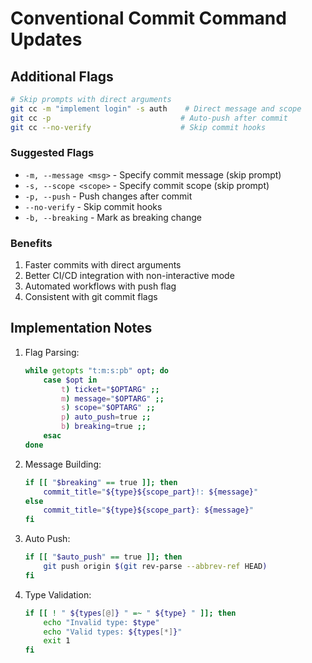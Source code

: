 # Conventional Commit Command Updates

## Additional Flags

```bash
# Skip prompts with direct arguments
git cc -m "implement login" -s auth    # Direct message and scope
git cc -p                             # Auto-push after commit
git cc --no-verify                    # Skip commit hooks
```

### Suggested Flags

- `-m, --message <msg>` - Specify commit message (skip prompt)
- `-s, --scope <scope>` - Specify commit scope (skip prompt)
- `-p, --push` - Push changes after commit
- `--no-verify` - Skip commit hooks
- `-b, --breaking` - Mark as breaking change

### Benefits

1. Faster commits with direct arguments
2. Better CI/CD integration with non-interactive mode
3. Automated workflows with push flag
4. Consistent with git commit flags

## Implementation Notes

1. Flag Parsing:
   ```bash
   while getopts "t:m:s:pb" opt; do
       case $opt in
           t) ticket="$OPTARG" ;;
           m) message="$OPTARG" ;;
           s) scope="$OPTARG" ;;
           p) auto_push=true ;;
           b) breaking=true ;;
       esac
   done
   ```

2. Message Building:
   ```bash
   if [[ "$breaking" == true ]]; then
       commit_title="${type}${scope_part}!: ${message}"
   else
       commit_title="${type}${scope_part}: ${message}"
   fi
   ```

3. Auto Push:
   ```bash
   if [[ "$auto_push" == true ]]; then
       git push origin $(git rev-parse --abbrev-ref HEAD)
   fi
   ```

4. Type Validation:
   ```bash
   if [[ ! " ${types[@]} " =~ " ${type} " ]]; then
       echo "Invalid type: $type"
       echo "Valid types: ${types[*]}"
       exit 1
   fi
